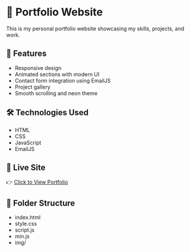 # 💫 Portfolio Website

This is my personal portfolio website showcasing my skills, projects, and work.

## 🚀 Features
- Responsive design
- Animated sections with modern UI
- Contact form integration using EmailJS
- Project gallery
- Smooth scrolling and neon theme

## 🛠️ Technologies Used
- HTML
- CSS
- JavaScript
- EmailJS

## 🔗 Live Site
👉 [Click to View Portfolio](https://srirenukaa.github.io/PORTFOLIO/)

## 📁 Folder Structure
- index.html  
- style.css  
- script.js  
- min.js  
- img/
